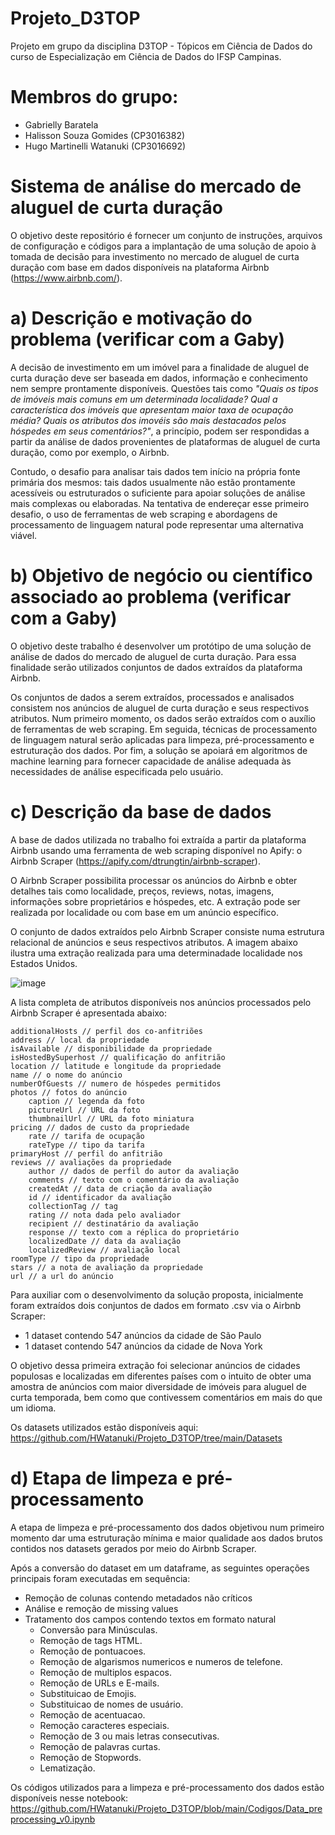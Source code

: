 # Projeto_D3TOP
Projeto em grupo da disciplina D3TOP - Tópicos em Ciência de Dados do curso de Especialização em Ciência de Dados do IFSP Campinas.

# Membros do grupo: 
- Gabrielly Baratela
- Halisson Souza Gomides (CP3016382)
- Hugo Martinelli Watanuki (CP3016692)

# Sistema de análise do mercado de aluguel de curta duração
O objetivo deste repositório é fornecer um conjunto de instruções, arquivos de configuração e códigos para a implantação de uma solução de apoio à tomada de decisão para investimento no mercado de aluguel de curta duração com base em dados disponíveis na plataforma Airbnb (https://www.airbnb.com/). 

# a) Descrição e motivação do problema (verificar com a Gaby)
A decisão de investimento em um imóvel para a finalidade de aluguel de curta duração deve ser baseada em dados, informação e conhecimento nem sempre prontamente disponíveis. Questões tais como *"Quais os tipos de imóveis mais comuns em um determinada localidade? Qual a característica dos imóveis que apresentam maior taxa de ocupação média? Quais os atributos dos imovéis são mais destacados pelos hóspedes em seus comentários?"*, a princípio, podem ser respondidas a partir da análise de dados provenientes de plataformas de aluguel de curta duração, como por exemplo, o Airbnb. 

Contudo, o desafio para analisar tais dados tem início na própria fonte primária dos mesmos: tais dados usualmente não estão prontamente acessíveis ou estruturados o suficiente para apoiar soluções de análise mais complexas ou elaboradas. Na tentativa de endereçar esse primeiro desafio, o uso de ferramentas de web scraping e abordagens de processamento de linguagem natural pode representar uma alternativa viável.

# b) Objetivo de negócio ou científico associado ao problema (verificar com a Gaby)
O objetivo deste trabalho é desenvolver um protótipo de uma solução de análise de dados do mercado de aluguel de curta duração. Para essa finalidade serão utilizados conjuntos de dados extraídos da plataforma Airbnb. 

Os conjuntos de dados a serem extraídos, processados e analisados consistem nos anúncios de aluguel de curta duração e seus respectivos atributos. Num primeiro momento, os dados serão extraídos com o auxílio de ferramentas de web scraping. Em seguida, técnicas de processamento de linguagem natural serão aplicadas para limpeza, pré-processamento e estruturação dos dados. Por fim, a solução se apoiará em algoritmos de machine learning para fornecer capacidade de análise adequada às necessidades de análise especificada pelo usuário.

# c) Descrição da base de dados
A base de dados utilizada no trabalho foi extraída a partir da plataforma Airbnb usando uma ferramenta de web scraping disponível no Apify: o Airbnb Scraper (https://apify.com/dtrungtin/airbnb-scraper). 

O Airbnb Scraper possibilita processar os anúncios do Airbnb e obter detalhes tais como localidade, preços, reviews, notas, imagens, informações sobre proprietários e hóspedes, etc. A extração pode ser realizada por localidade ou com base em um anúncio específico.

O conjunto de dados extraídos pelo Airbnb Scraper consiste numa estrutura relacional de anúncios e seus respectivos atributos. A imagem abaixo ilustra uma extração realizada para uma determinadade localidade nos Estados Unidos.

![image](https://user-images.githubusercontent.com/50485300/231626884-dd9a6abd-5527-4720-8a67-bd12b1628037.png)

A lista completa de atributos disponíveis nos anúncios processados pelo Airbnb Scraper é apresentada abaixo:

    additionalHosts // perfil dos co-anfitriões
    address // local da propriedade
    isAvailable // disponibilidade da propriedade
    isHostedBySuperhost // qualificação do anfitrião
    location // latitude e longitude da propriedade
    name // o nome do anúncio
    numberOfGuests // numero de hóspedes permitidos
    photos // fotos do anúncio
        caption // legenda da foto
        pictureUrl // URL da foto
        thumbnailUrl // URL da foto miniatura
    pricing // dados de custo da propriedade
        rate // tarifa de ocupação
        rateType // tipo da tarifa
    primaryHost // perfil do anfitrião
    reviews // avaliações da propriedade
        author // dados de perfil do autor da avaliação
        comments // texto com o comentário da avaliação
        createdAt // data de criação da avaliação
        id // identificador da avaliação
        collectionTag // tag
        rating // nota dada pelo avaliador
        recipient // destinatário da avaliação
        response // texto com a réplica do proprietário
        localizedDate // data da avaliação
        localizedReview // avaliação local   
    roomType // tipo da propriedade 
    stars // a nota de avaliação da propriedade
    url // a url do anúncio
       
 Para auxiliar com o desenvolvimento da solução proposta, inicialmente foram extraídos dois conjuntos de dados em formato .csv via o Airbnb Scraper:
 
- 1 dataset contendo 547 anúncios da cidade de São Paulo
- 1 dataset contendo 547 anúncios da cidade de Nova York

O objetivo dessa primeira extração foi selecionar anúncios de cidades populosas e localizadas em diferentes países com o intuito de obter uma amostra de anúncios com maior diversidade de imóveis para aluguel de curta temporada, bem como que contivessem comentários em mais do que um idioma.

Os datasets utilizados estão disponíveis aqui: https://github.com/HWatanuki/Projeto_D3TOP/tree/main/Datasets
  

# d) Etapa de limpeza e pré-processamento
A etapa de limpeza e pré-processamento dos dados objetivou num primeiro momento dar uma estruturação mínima e maior qualidade aos dados brutos contidos nos datasets gerados por meio do Airbnb Scraper.

Após a conversão do dataset em um dataframe, as seguintes operações principais foram executadas em sequência:

- Remoção de colunas contendo metadados não críticos 
- Análise e remoção de missing values
- Tratamento dos campos contendo textos em formato natural 
  * Conversão para Minúsculas.
  * Remoção de tags HTML.
  * Remoção de pontuacoes.
  * Remoção de algarismos numericos e numeros de telefone.
  * Remoção de multiplos espacos.
  * Remoção de URLs e E-mails.
  * Substituicao de Emojis.
  * Substituicao de nomes de usuário.
  * Remoção de acentuacao.
  * Remoção caracteres especiais.
  * Remoção de 3 ou mais letras consecutivas.
  * Remoção de palavras curtas.
  * Remoção de Stopwords.
  * Lematização.

Os códigos utilizados para a limpeza e pré-processamento dos dados estão disponíveis nesse notebook: https://github.com/HWatanuki/Projeto_D3TOP/blob/main/Codigos/Data_preprocessing_v0.ipynb






